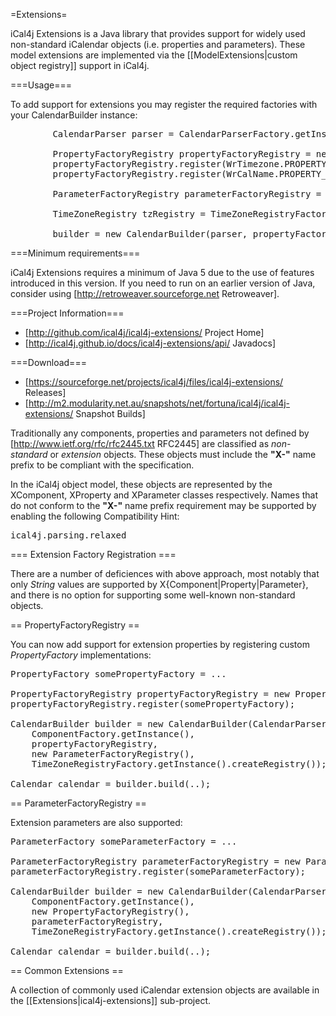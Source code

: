 =Extensions=

iCal4j Extensions is a Java library that provides support for widely used non-standard iCalendar objects (i.e. properties and parameters). These model extensions are implemented via the [[ModelExtensions|custom object registry]] support in iCal4j.

===Usage===

To add support for extensions you may register the required factories with your CalendarBuilder instance:

<pre>
        CalendarParser parser = CalendarParserFactory.getInstance().createParser();
        
        PropertyFactoryRegistry propertyFactoryRegistry = new PropertyFactoryRegistry();
        propertyFactoryRegistry.register(WrTimezone.PROPERTY_NAME, WrTimezone.FACTORY);
        propertyFactoryRegistry.register(WrCalName.PROPERTY_NAME, WrCalName.FACTORY);
        
        ParameterFactoryRegistry parameterFactoryRegistry = new ParameterFactoryRegistry();
        
        TimeZoneRegistry tzRegistry = TimeZoneRegistryFactory.getInstance().createRegistry();
        
        builder = new CalendarBuilder(parser, propertyFactoryRegistry, parameterFactoryRegistry, tzRegistry);
</pre>

===Minimum requirements===

iCal4j Extensions requires a minimum of Java 5 due to the use of features introduced in this version. If you need to run on an earlier version of Java, consider using [http://retroweaver.sourceforge.net Retroweaver].

===Project Information===

* [http://github.com/ical4j/ical4j-extensions/ Project Home]
* [http://ical4j.github.io/docs/ical4j-extensions/api/ Javadocs]

===Download===

* [https://sourceforge.net/projects/ical4j/files/ical4j-extensions/ Releases]
* [http://m2.modularity.net.au/snapshots/net/fortuna/ical4j/ical4j-extensions/ Snapshot Builds]

Traditionally any components, properties and parameters not defined by [http://www.ietf.org/rfc/rfc2445.txt RFC2445] are classified as <em>non-standard</em> or <em>extension</em> objects. These objects must include the <strong>"X-"</strong> name prefix to be compliant with the specification.

In the iCal4j object model, these objects are represented by the XComponent, XProperty and XParameter classes respectively. Names that do not conform to the <strong>"X-"</strong> name prefix requirement may be supported by enabling the following Compatibility Hint:

<pre>ical4j.parsing.relaxed</pre>

=== Extension Factory Registration ===

There are a number of deficiences with above approach, most notably that only <em>String</em> values are supported by X{Component|Property|Parameter}, and there is no option for supporting some well-known non-standard objects.

== PropertyFactoryRegistry ==

You can now add support for extension properties by registering custom <em>PropertyFactory</em> implementations:

<pre>
PropertyFactory somePropertyFactory = ...

PropertyFactoryRegistry propertyFactoryRegistry = new PropertyFactoryRegistry();
propertyFactoryRegistry.register(somePropertyFactory);

CalendarBuilder builder = new CalendarBuilder(CalendarParserFactory.getInstance().createParser(),
    ComponentFactory.getInstance(),
    propertyFactoryRegistry,
    new ParameterFactoryRegistry(),
    TimeZoneRegistryFactory.getInstance().createRegistry());

Calendar calendar = builder.build(..);
</pre>

== ParameterFactoryRegistry ==

Extension parameters are also supported:

<pre>
ParameterFactory someParameterFactory = ...

ParameterFactoryRegistry parameterFactoryRegistry = new ParameterFactoryRegistry();
parameterFactoryRegistry.register(someParameterFactory);

CalendarBuilder builder = new CalendarBuilder(CalendarParserFactory.getInstance().createParser(),
    ComponentFactory.getInstance(),
    new PropertyFactoryRegistry(),
    parameterFactoryRegistry,
    TimeZoneRegistryFactory.getInstance().createRegistry());

Calendar calendar = builder.build(..);
</pre>

== Common Extensions ==

A collection of commonly used iCalendar extension objects are available in the [[Extensions|ical4j-extensions]] sub-project.
